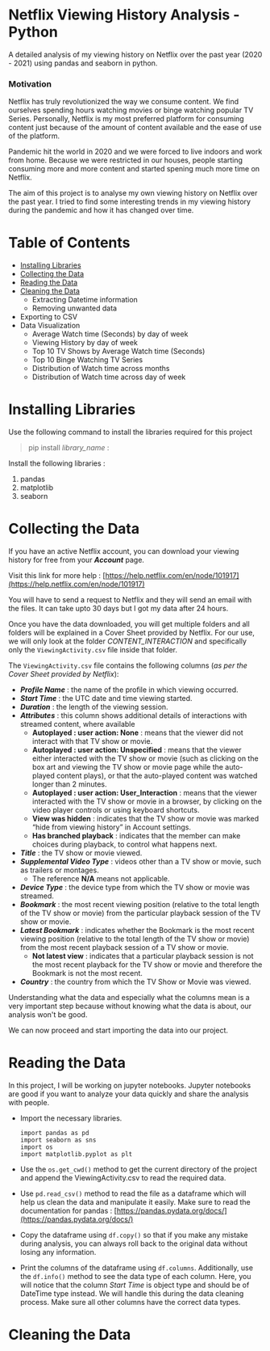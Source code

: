 # Netflix Viewing History Analysis - Python

A detailed analysis of my viewing history on Netflix over the past year (2020 - 2021) using pandas and seaborn in python. 

### Motivation

Netflix has truly revolutionized the way we consume content. We find ourselves spending hours watching movies or binge watching popular TV Series. Personally, Netflix is my most preferred platform for consuming content just because of the amount of content available and the ease of use of the platform. 

Pandemic hit the world in 2020 and we were forced to live indoors and work from home. Because we were restricted in our houses, people starting consuming more and more content and started spening much more time on Netflix. 

The aim of this project is to analyse my own viewing history on Netflix over the past year. I tried to find some interesting trends in my viewing history during the pandemic and how it has changed over time. 


# Table of Contents

- [Installing Libraries](#Installing-Libraries)
- [Collecting the Data](#Collecting-the-Data)
- [Reading the Data](#Reading-the-Data)
- [Cleaning the Data](#Cleaning-the-Data)
    - Extracting Datetime information
    - Removing unwanted data
- Exporting to CSV
- Data Visualization
    - Average Watch time (Seconds) by day of week
    - Viewing History by day of week
    - Top 10 TV Shows by Average Watch time (Seconds)
    - Top 10 Binge Watching TV Series
    - Distribution of Watch time across months
    - Distribution of Watch time across day of week 

# Installing Libraries

Use the following command to install the libraries required for this project
> pip install *library_name* : 

Install the following libraries :

1. pandas
2. matplotlib
3. seaborn

# Collecting the Data

If you have an active Netflix account, you can download your viewing history for free from your ***Account*** page. 

Visit this link for more help : [https://help.netflix.com/en/node/101917](https://help.netflix.com/en/node/101917)

You will have to send a request to Netflix and they will send an email with the files. It can take upto 30 days but I got my data after 24 hours. 

Once you have the data downloaded, you will get multiple folders and all folders will be explained in a Cover Sheet provided by Netflix. For our use, we will only look at the folder *CONTENT_INTERACTION* and specifically only the `ViewingActivity.csv` file inside that folder. 

The `ViewingActivity.csv` file contains the following columns (*as per the Cover Sheet provided by Netflix*):

- ***Profile Name*** : the name of the profile in which viewing occurred. 
- ***Start Time*** : the UTC date and time viewing started.
- ***Duration*** : the length of the viewing session.
- ***Attributes*** : this column shows additional details of interactions with streamed content, where available
    - **Autoplayed : user action: None** : means that the viewer did not interact with that TV show or movie.
    - **Autoplayed : user action: Unspecified** : means that the viewer either interacted with the TV show or movie (such as clicking on the box art and viewing the TV show or movie page while the auto-played content plays), or that the auto-played content was watched longer than 2 minutes.
    - **Autoplayed : user action: User_Interaction** : means that the viewer interacted with the TV show or movie in a browser, by clicking on the video player controls or using keyboard shortcuts.
    - **View was hidden** : indicates that the TV show or movie was marked “hide from viewing history” in Account settings.
    - **Has branched playback** : indicates that the member can make choices during playback, to control what happens next.
- ***Title*** : the TV show or movie viewed.
- ***Supplemental Video Type*** : videos other than a TV show or movie, such as trailers or montages.
    - The reference **N/A** means not applicable.
- ***Device Type*** : the device type from which the TV show or movie was streamed.
- ***Bookmark*** : the most recent viewing position (relative to the total length of the TV show or movie) from the particular playback session of the TV show or movie.
- ***Latest Bookmark*** : indicates whether the Bookmark is the most recent viewing position (relative to the total length of the TV show or movie) from the most recent playback session of a TV show or movie.
    - **Not latest view** : indicates that a particular playback session is not the most recent playback for the TV show or movie and therefore the Bookmark is not the most recent.
- ***Country*** : the country from which the TV Show or Movie was viewed. 


Understanding what the data and especially what the columns mean is a very important step because without knowing what the data is about, our analysis won't be good. 

We can now proceed and start importing the data into our project. 

# Reading the Data

In this project, I will be working on jupyter notebooks. Jupyter notebooks are good if you want to analyze your data quickly and share the analysis with people. 

- Import the necessary libraries. 

    ```
    import pandas as pd
    import seaborn as sns
    import os
    import matplotlib.pyplot as plt
    ```

- Use the `os.get_cwd()` method to get the current directory of the project and append the ViewingActivity.csv to read the required data. 

- Use `pd.read_csv()` method to read the file as a dataframe which will help us clean the data and manipulate it easily. Make sure to read the documentation for pandas : [https://pandas.pydata.org/docs/](https://pandas.pydata.org/docs/)

- Copy the dataframe using `df.copy()` so that if you make any mistake during analysis, you can always roll back to the original data without losing any information. 

- Print the columns of the dataframe using `df.columns`. Additionally, use the `df.info()` method to see the data type of each column. 
Here, you will notice that the column *Start Time* is object type and should be of DateTime type instead. We will handle this during the data cleaning process. Make sure all other columns have the correct data types. 

# Cleaning the Data